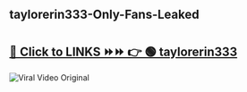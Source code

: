 
 ## taylorerin333-Only-Fans-Leaked

# <h2><a href="https://clipsfans.com/taylorerin333&ref=git">🔗 Click to LINKS ⏩⏩ 👉 🟢 taylorerin333 </a></h2>

<a href="https://clipsfans.com/taylorerin333&ref=git" rel="nofollow" data-target="animated-image.originalLink"><img src="https://i.ibb.co.com/xMMVF88/686577567.gif" alt="Viral Video Original" style="max-width: 100%; display: inline-block;" data-target="animated-image.originalImage"></a>

